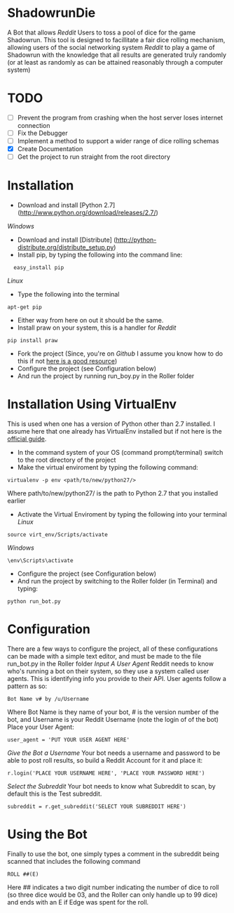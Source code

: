 ShadowrunDie
============

A Bot that allows _Reddit_ Users to toss a pool of dice for the game Shadowrun. This tool is designed to facillitate a fair dice rolling mechanism, allowing users of the social networking system _Reddit_ to play a game of Shadowrun with the knowledge that all results are generated truly randomly (or at least as randomly as can be attained reasonably through a computer system)

TODO
====
- [ ] Prevent the program from crashing when the host server loses internet connection
- [ ] Fix the Debugger
- [ ] Implement a method to support a wider range of dice rolling schemas
- [X] Create Documentation
- [ ] Get the project to run straight from the root directory

Installation
============
* Download and install [Python 2.7] (http://www.python.org/download/releases/2.7/)

_Windows_
* Download and install [Distribute] (http://python-distribute.org/distribute_setup.py)
* Install pip, by typing the following into the command line:

```
  easy_install pip
```

_Linux_
* Type the following into the terminal

```
apt-get pip
```

* Either way from here on out it should be the same.
* Install praw on your system, this is a handler for _Reddit_

```
pip install praw
```

* Fork the project (Since, you're on _Github_ I assume you know how to do this if not [here is a good resource](http://lifehacker.com/5983680/how-the-heck-do-i-use-github))
* Configure the project (see Configuration below)
* And run the project by running run_boy.py in the Roller folder

Installation Using VirtualEnv
=============================
This is used when one has a version of Python other than 2.7 installed. I assume here that one already has VirtualEnv installed but if not here is the [official guide](https://pypi.python.org/pypi/virtualenv).
* In the command system of your OS (command prompt/terminal) switch to the root directory of the project
* Make the virtual enviroment by typing the following command:

```
virtualenv -p env <path/to/new/python27/>
```

Where path/to/new/python27/ is the path to Python 2.7 that you installed earlier
* Activate the Virtual Enviroment by typing the following into your terminal
_Linux_

```
source virt_env/Scripts/activate
```

_Windows_

```
\env\Scripts\activate
```
* Configure the project  (see Configuration below)
* And run the project by switching to the Roller folder (in Terminal) and typing:

```
python run_bot.py
```

Configuration
=============
There are a few ways to configure the project, all of these configurations can be made with a simple text editor, and must be made to the file run_bot.py in the Roller folder
_Input A User Agent_
Reddit needs to know who's running a bot on their system, so they use a system called user agents. This is identifying info you provide to their API. User agents follow a pattern as so:

```
Bot Name v# by /u/Username
```

Where Bot Name is they name of your bot, # is the version number of the bot, and Username is your Reddit Username (note the login of of the bot)
Place your User Agent:

```
user_agent = 'PUT YOUR USER AGENT HERE'
```

_Give the Bot a Username_
Your bot needs a username and password to be able to post roll results, so build a Reddit Account for it and place it:

```
r.login('PLACE YOUR USERNAME HERE', 'PLACE YOUR PASSWORD HERE')
```

_Select the Subreddit_
Your bot needs to know what Subreddit to scan, by default this is the Test subreddit.

```
subreddit = r.get_subreddit('SELECT YOUR SUBREDDIT HERE')
```

Using the Bot
=============
Finally to use the bot, one simply types a comment in the subreddit being scanned that includes the following command

```
ROLL ##(E)
```

Here ## indicates a two digit number indicating the number of dice to roll (so three dice would be 03, and the Roller can only handle up to 99 dice) and ends with an E if Edge was spent for the roll.
